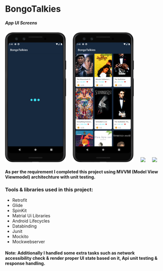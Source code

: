# BongoTalkies
##### App UI Screens
<img src="images/loading.png" width="200"> &emsp; <img src="images/home.png" width="200"> &emsp; <img src="images/details2.png" width="200"> &emsp; <img src="images/details.png" width="200">

#### As per the requirement I completed this project using MVVM (Model View Viewmodel) architechture with unit testing. 
### Tools & libraries used in this project: 
- Retrofit
- Glide
- SpinKit
- Matrial Ui Libraries
- Android Lifecycles
- Databinding 
- Junit
- Mockito
- Mockwebserver

#### Note: Additionally I handled some extra tasks such as network accessibility check & render proper UI state based on it, Api unit testing & response handling.
